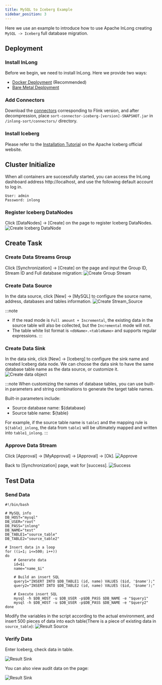 ```yaml
---
title: MySQL to Iceberg Example
sidebar_position: 3
---
```


Here we use an example to introduce how to use Apache InLong creating `MySQL -> Iceberg` full database migration.

## Deployment
### Install InLong

Before we begin, we need to install InLong. Here we provide two ways:
- [Docker Deployment](deployment/docker.md) (Recommended)
- [Bare Metal Deployment](deployment/bare_metal.md)

### Add Connectors
Download the [connectors](https://inlong.apache.org/downloads/) corresponding to Flink version, and after decompression, place `sort-connector-iceberg-[version]-SNAPSHOT.jar` in `/inlong-sort/connectors/` directory.

### Install Iceberg
Please refer to the [Installation Tutorial](https://iceberg.apache.org/hive-quickstart) on the Apache Iceberg official website.

## Cluster Initialize
When all containers are successfully started, you can access the InLong dashboard address http://localhost, and use the following default account to log in.
```
User: admin
Password: inlong
```

### Register Iceberg DataNodes
Click [DataNodes] -> [Create] on the page to register Iceberg DataNodes.
![Create Iceberg DataNode](img/mysql_iceberg/create_iceberg_datanode.png)

## Create Task
### Create Data Streams Group
Click [Synchronization] → [Create] on the page and input the Group ID, Stream ID and Full database migration:
![Create Group Stream](img/mysql_iceberg/create_group_stream.png)

### Create Data Source
In the data source, click [New] → [MySQL] to configure the source name, address, databases and tables information.
![Create Stream_Source](img/mysql_iceberg/create_stream_source.png)

:::note
- If the read mode is `Full amount + Incremental`, the existing data in the source table will also be collected, but the `Incremental` mode will not.
- The table white list format is `<dbName>.<tableName>` and supports regular expressions.
:::

### Create Data Sink
In the data sink, click [New] → [Iceberg] to configure the sink name and created Iceberg data node.
We can choose the data sink to have the same database table name as the data source, or customize it.
![Create data object](img/mysql_iceberg/create_stream_sink.png)

:::note
When customizing the names of database tables, you can use built-in parameters and string combinations to generate the target table names.

Built-in parameters include:
- Source database name: ${database}
- Source table name: ${table}

For example, if the source table name is `table1` and the mapping rule is `${table}_inlong`, the data from `table1` will be ultimately mapped and written into `table1_inlong`.
:::

### Approve Data Stream
Click [Approval] -> [MyApproval] -> [Approval] -> [Ok].
![Approve](img/mysql_iceberg/approval.png)

Back to [Synchronization] page, wait for [success].
![Success](img/mysql_iceberg/success.png)

## Test Data
### Send Data
```
#!/bin/bash

# MySQL info
DB_HOST="mysql"
DB_USER="root"
DB_PASS="inlong"
DB_NAME="test"
DB_TABLE1="source_table"
DB_TABLE2="source_table2"

# Insert data in a loop
for ((i=1; i<=500; i++))
do
    # Generate data
    id=$i
    name="name_$i"

    # Build an insert SQL
    query1="INSERT INTO $DB_TABLE1 (id, name) VALUES ($id, '$name');"
    query2="INSERT INTO $DB_TABLE2 (id, name) VALUES ($id, '$name');"

    # Execute insert SQL
    mysql -h $DB_HOST -u $DB_USER -p$DB_PASS $DB_NAME -e "$query1"
    mysql -h $DB_HOST -u $DB_USER -p$DB_PASS $DB_NAME -e "$query2"
done
```

Modify the variables in the script according to the actual environment, and insert 500 pieces of data into each table(There is a piece of existing data in `source_table`):
![Result Source](img/mysql_iceberg/result_mysql.png)

### Verify Data
Enter Iceberg, check data in table.

![Result Sink](img/mysql_iceberg/result_iceberg.png)

You can also view audit data on the page:

![Result Sink](img/mysql_iceberg/audit_iceberg.png)
